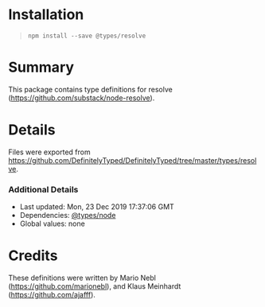 # Installation
> `npm install --save @types/resolve`

# Summary
This package contains type definitions for resolve (https://github.com/substack/node-resolve).

# Details
Files were exported from https://github.com/DefinitelyTyped/DefinitelyTyped/tree/master/types/resolve.

### Additional Details
 * Last updated: Mon, 23 Dec 2019 17:37:06 GMT
 * Dependencies: [@types/node](https://npmjs.com/package/@types/node)
 * Global values: none

# Credits
These definitions were written by Mario Nebl (https://github.com/marionebl), and Klaus Meinhardt (https://github.com/ajafff).
